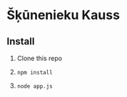 Šķūnenieku Kauss
================

Install
-------

1. Clone this repo
2.     npm install
3.     node app.js